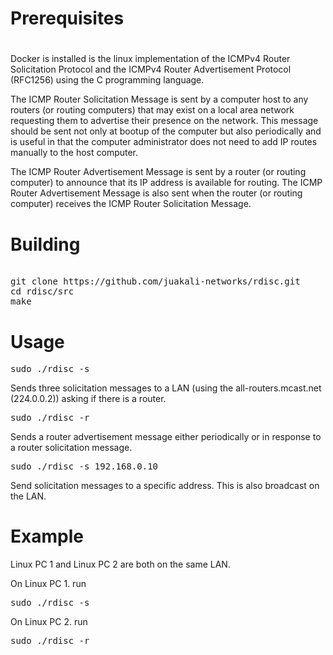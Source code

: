 # 
# Prerequisites
#


Docker is installed
 is the linux implementation of the ICMPv4 Router Solicitation Protocol and the ICMPv4 Router Advertisement Protocol (RFC1256) using the C programming language. 

The ICMP Router Solicitation Message is sent by a computer host to any routers (or routing computers) that may exist on a local area network requesting them to advertise their presence on the network. This message should be sent not only at bootup of the computer but also periodically and is useful in that the computer administrator does not need to add IP routes manually to the host computer.


The ICMP Router Advertisement Message is sent by a router (or routing computer) to announce that its IP address is available for routing.  The ICMP Router Advertisement Message is also sent when the router (or routing computer) receives the ICMP Router Solicitation Message.


# Building
<pre> 
git clone https://github.com/juakali-networks/rdisc.git
cd rdisc/src
make
</pre>


# Usage

<pre>sudo ./rdisc -s</pre>



Sends three solicitation messages to a LAN (using the all-routers.mcast.net (224.0.0.2)) asking if there is a router.


<pre>sudo ./rdisc -r</pre>


Sends a router advertisement message either periodically or in response to a router solicitation message.


<pre>sudo ./rdisc -s 192.168.0.10</pre>


Send solicitation messages to a specific address. This is also broadcast on the LAN.

# Example

Linux PC 1 and Linux PC 2 are both on the same LAN.

On Linux PC 1. run
<pre>sudo ./rdisc -s</pre>


On Linux PC 2. run

<pre>sudo ./rdisc -r</pre>




